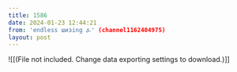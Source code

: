 ```yaml
---
title: 1586
date: 2024-01-23 12:44:21
from: 'endless шизing ⍼' (channel1162404975)
layout: post
---
```


![[(File not included. Change data exporting settings to download.)]]


